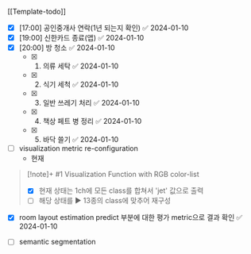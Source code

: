 [[Template-todo]]
- [x] [17:00] 공인중개사 연락(1년 되는지 확인) ✅ 2024-01-10
- [x] [19:00] 신한카드 종료(앱) ✅ 2024-01-10
- [x] [20:00] 방 청소 ✅ 2024-01-10
	- [x] 1. 의류 세탁 ✅ 2024-01-10
	- [x] 2. 식기 세척 ✅ 2024-01-10
	- [x] 3. 일반 쓰레기 처리 ✅ 2024-01-10
	- [x] 4. 책상 페트 병 정리 ✅ 2024-01-10
	- [x] 5. 바닥 쓸기 ✅ 2024-01-10




- [ ] visualization metric re-configuration
	- 현재 

> [!note]+ #1 Visualization Function with RGB color-list
> - [x] 현재 상태는 1ch에 모든 class를 합쳐서 'jet' 값으로 출력
> - [ ] 해당 상태를 ▶️ 13종의 class에 맞추어 재구성


- [x] room layout estimation predict 부분에 대한 평가 metric으로 결과 확인 ✅ 2024-01-10
- [ ] semantic segmentation  

